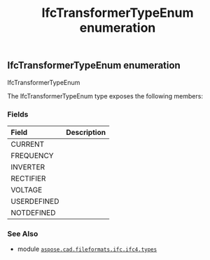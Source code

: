 ﻿---
title: IfcTransformerTypeEnum enumeration
second_title: Aspose.CAD for Python via .NET API References
description: 
type: docs
weight: 3770
url: /python-net/aspose.cad.fileformats.ifc.ifc4.types/ifctransformertypeenum/
is_root: false
---

## IfcTransformerTypeEnum enumeration

IfcTransformerTypeEnum



The IfcTransformerTypeEnum type exposes the following members:

### Fields
| Field | Description |
| :- | :- |
| CURRENT |  |
| FREQUENCY |  |
| INVERTER |  |
| RECTIFIER |  |
| VOLTAGE |  |
| USERDEFINED |  |
| NOTDEFINED |  |



### See Also
* module [`aspose.cad.fileformats.ifc.ifc4.types`](..)
